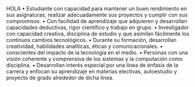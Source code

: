 HOLA
•	Estudiante con capacidad para mantener un buen rendimiento en sus asignaturas, realizar adecuadamente sus proyectos y cumplir con sus compromisos.
•	Con facilidad de aprendizaje que adquieren y desarrollan capacidades deductivas, rigor científico y trabajo en grupo.
•	Investigador con capacidad creativa, disciplina de estudio y que asimilan fácilmente los continuos cambios tecnológicos.
•	 Durante su formación, desarrollan creatividad, habilidades analíticas, éticas y comunicacionales.
•	 conscientes del impacto de la tecnología en el medio.
•	Personas con una visión coherente y comprensiva de los sistemas y la computación como disciplina.
•	Desarrollan interés especial por una línea de énfasis de la carrera y enfocan su aprendizaje en materias electivas, autoestudio y proyecto de grado alrededor de dicha línea.
